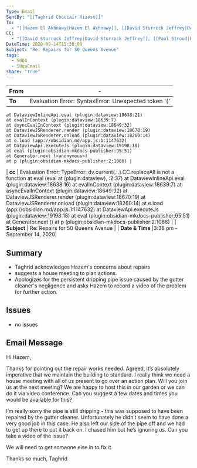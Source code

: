 ```yaml
---
Type: Email
SentBy: "[[Taghrid Choucair Vizoso]]"
To:
  - "[[Hazem El Akhnawy|Hazem El Akhnawy]], [[David Sturrock Jeffrey|David Sturrock Jeffrey]], [[Paul Stroud|Paul Stroud]], [[Hattie Hughes|Hattie Hughes]], [[Martin Hughes|Martin Hughes]], [[Adrienne Jeffrey|Adrienne Jeffrey]]"
CC:
  - "[[David Sturrock Jeffrey|David Sturrock Jeffrey]], [[Paul Stroud|Paul Stroud]], [[Hattie Hughes|Hattie Hughes]], [[Martin Hughes|Martin Hughes]], [[Adrienne Jeffrey|Adrienne Jeffrey]]"
DateTime: 2020-09-14T15:38:00
Subject: "Re: Repairs for 50 Queens Avenue"
tags:
  - 50QA
  - 50qaEmail
share: "True"
---
```


| From | - |
| ---- | ---- |
| **To** |Evaluation Error: SyntaxError: Unexpected token '('
    at DataviewInlineApi.eval (plugin:dataview:18638:21)
    at evalInContext (plugin:dataview:18639:7)
    at asyncEvalInContext (plugin:dataview:18649:32)
    at DataviewJSRenderer.render (plugin:dataview:18670:19)
    at DataviewJSRenderer.onload (plugin:dataview:18260:14)
    at e.load (app://obsidian.md/app.js:1:1147632)
    at DataviewApi.executeJs (plugin:dataview:19198:18)
    at eval (plugin:obsidian-mkdocs-publisher:95:51)
    at Generator.next (<anonymous>)
    at p (plugin:obsidian-mkdocs-publisher:2:1086) |
| **cc** | Evaluation Error: TypeError: dv.current(...).CC.replaceAll is not a function
    at eval (eval at <anonymous> (plugin:dataview), <anonymous>:2:37)
    at DataviewInlineApi.eval (plugin:dataview:18638:16)
    at evalInContext (plugin:dataview:18639:7)
    at asyncEvalInContext (plugin:dataview:18649:32)
    at DataviewJSRenderer.render (plugin:dataview:18670:19)
    at DataviewJSRenderer.onload (plugin:dataview:18260:14)
    at e.load (app://obsidian.md/app.js:1:1147632)
    at DataviewApi.executeJs (plugin:dataview:19198:18)
    at eval (plugin:obsidian-mkdocs-publisher:95:51)
    at Generator.next (<anonymous>)
    at p (plugin:obsidian-mkdocs-publisher:2:1086) |
| **Subject** | Re: Repairs for 50 Queens Avenue |
| **Date & Time** |3:38 pm - September 14, 2020|


## Summary
- Taghrid acknowledges Hazem's concerns about repairs 
- suggests a house meeting to plan actions. 
- Apologizes for the persistent dripping pipe issue caused by the gutter cleaner's negligence and asks Hazem to record a video of the problem for further action.

## Issues
- no issues
## Email Message

Hi Hazem,

Thanks for pointing out the repair works needed. Agreed, it’s absolutely imperative that we maintain the building to standard. I really think we need a house meeting with all of us present to go over an action plan. Will you join us at the next meeting? We are happy to host this in our garden or we can do it via video conference. Can you suggest a few dates and times you would be available for this? 

I’m really sorry the pipe is still dripping - this was supposed to have been repaired by the gutter cleaner. Unfortunately he didn’t seem to have done a very good job in this case. He also left our side of the pipe off and we had to get up there to put it back on. I chased him but he’s ignoring us. Can you take a video of the issue? 

We will need to get someone else in to fix it.

Thanks so much,
Taghrid 
